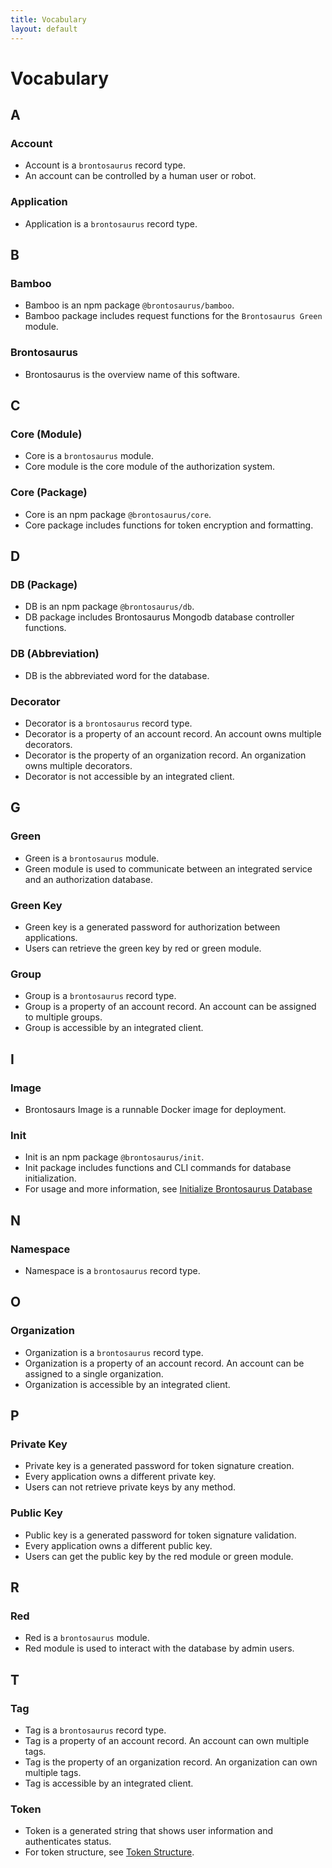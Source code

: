 ```yaml
---
title: Vocabulary
layout: default
---
```


# Vocabulary

## A

### Account

-   Account is a `brontosaurus` record type.
-   An account can be controlled by a human user or robot.

### Application

-   Application is a `brontosaurus` record type.

## B

### Bamboo

-   Bamboo is an npm package `@brontosaurus/bamboo`.
-   Bamboo package includes request functions for the `Brontosaurus Green` module.

### Brontosaurus

-   Brontosaurus is the overview name of this software.

## C

### Core (Module)

-   Core is a `brontosaurus` module.
-   Core module is the core module of the authorization system.

### Core (Package)

-   Core is an npm package `@brontosaurus/core`.
-   Core package includes functions for token encryption and formatting.

## D

### DB (Package)

-   DB is an npm package `@brontosaurus/db`.
-   DB package includes Brontosaurus Mongodb database controller functions.

### DB (Abbreviation)

-   DB is the abbreviated word for the database.

### Decorator

-   Decorator is a `brontosaurus` record type.
-   Decorator is a property of an account record. An account owns multiple decorators.
-   Decorator is the property of an organization record. An organization owns multiple decorators.
-   Decorator is not accessible by an integrated client.

## G

### Green

-   Green is a `brontosaurus` module.
-   Green module is used to communicate between an integrated service and an authorization database.

### Green Key

-   Green key is a generated password for authorization between applications.
-   Users can retrieve the green key by red or green module.

### Group

-   Group is a `brontosaurus` record type.
-   Group is a property of an account record. An account can be assigned to multiple groups.
-   Group is accessible by an integrated client.

## I

### Image

-   Brontosaurs Image is a runnable Docker image for deployment.

### Init

-   Init is an npm package `@brontosaurus/init`.
-   Init package includes functions and CLI commands for database initialization.
-   For usage and more information, see [Initialize Brontosaurus Database](./document/init-database.md)

## N

### Namespace

-   Namespace is a `brontosaurus` record type.

## O

### Organization

-   Organization is a `brontosaurus` record type.
-   Organization is a property of an account record. An account can be assigned to a single organization.
-   Organization is accessible by an integrated client.

## P

### Private Key

-   Private key is a generated password for token signature creation.
-   Every application owns a different private key.
-   Users can not retrieve private keys by any method.

### Public Key

-   Public key is a generated password for token signature validation.
-   Every application owns a different public key.
-   Users can get the public key by the red module or green module.

## R

### Red

-   Red is a `brontosaurus` module.
-   Red module is used to interact with the database by admin users.

## T

### Tag

-   Tag is a `brontosaurus` record type.
-   Tag is a property of an account record. An account can own multiple tags.
-   Tag is the property of an organization record. An organization can own multiple tags.
-   Tag is accessible by an integrated client.

### Token

-   Token is a generated string that shows user information and authenticates status.
-   For token structure, see [Token Structure](./document/token-structure.md).

